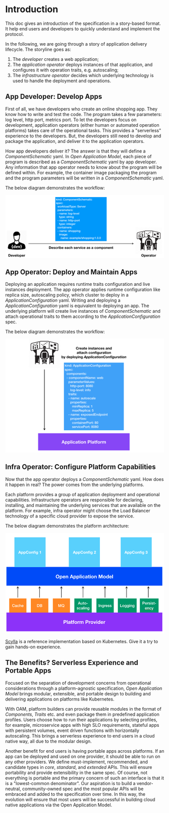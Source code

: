 # Introduction

This doc gives an introduction of the specification in a story-based format. It help end users and developers to quickly understand and implement the protocol.

In the following, we are going through a story of application delivery lifecycle. The storyline goes as:

1. The _developer_ creates a web application;
2. The _application operator_ deploys instances of that application, and configures it with operation traits, e.g. autoscaling;
3. The _infrastructure operator_ decides which underlying technology is used to handle the deployment and operations.

## App Developer: Develop Apps

First of all, we have developers who create an online shopping app. They know how to write and test the code. The program takes a few parameters: log level, http port, metrics port. To let the developers focus on development, application operators (either human or automated operation platforms) takes care of the operational tasks. This provides a "serverless" experience to the developers. But, the developers still need to develop and package the application, and deliver it to the application operators.

How app developers deliver it? The answer is that they will define a _ComponentSchematic_ yaml. In _Open Application Model_, each piece of program is described as a _ComponentSchematic_ yaml by app developer. Any information that app operator needs to know about the program will be defined within. For example, the container image packaging the program and the program parameters will be written in a _ComponentSchematic_ yaml. 

The below diagram demonstrates the workflow:

![alt](./assets/dev2ops.png)

## App Operator: Deploy and Maintain Apps

Deploying an application requires runtime traits configuration and live instances deployment. The app operator applies runtime configuration like replica size, autoscaling policy, which cluster to deploy in a _ApplicationConfiguration_ yaml. Writing and deploying a _ApplicationConfiguration_ yaml is equivalent to deploying an app. The underlying platform will create live instances of _ComponentSchematic_ and attach operational traits to them according to the _ApplicationConfiguration_ spec.

The below diagram demonstrates the workflow:

![alt](./assets/ops-deploy-app.png)

## Infra Operator: Configure Platform Capabilities

Now that the app operator deploys a _ComponentSchematic_ yaml. How does it happen in real? The power comes from the underlying platforms.

Each platform provides a group of application deployment and operational capabilities. Infrastructure operators are responsible for declaring, installing, and maintaining the underlying services that are available on the platform. For example, infra operator might choose the Load Balancer technology of a specific cloud provider to expose the service.

The below diagram demonstrates the platform architecture:

![alt](./assets/platform_arch.png)

[Scylla](https://github.com/microsoft/scylla) is a reference implementation based on Kubernetes. Give it a try to gain hands-on experience.

## The Benefits? Serverless Experience and Portable Apps

Focused on the separation of development concerns from operational considerations through a platform-agnostic specification, _Open Application Model_ brings modular, extensible, and portable design to building and delivering applications on platforms like Kubernetes.

With OAM, platform builders can provide reusable modules in the format of _Components_, _Traits_ etc. and even package them in predefined application profiles. Users choose how to run their applications by selecting profiles, for example, microservice apps with high SLO requirements, stateful apps with persistent volumes, event driven functions with horizontally autoscaling. This brings a serverless experience to end users in a cloud native way, all due to the modular design.

Another benefit for end users is having portable apps across platforms. If an app can be deployed and used on one provider, it should be able to run on any other providers. We define must-implement, recommended, and candidate types in _core_, _standard_, and _extended_ APIs. This will ensure portability and provide extensibility in the same spec. Of course, not everything is portable and the primary concern of such an interface is that it is a "lowest-common denominator". Our aspiration is to build a vendor-neutral, community-owned spec and the most popular APIs will be embraced and added to the specification over time. In this way, the evolution will ensure that most users will be successful in building cloud native applications via the Open Application Model.
